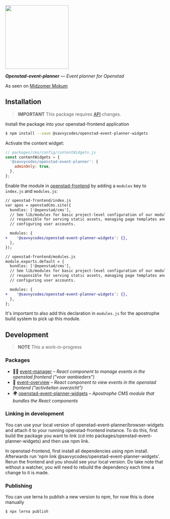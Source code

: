 <img src="https://openstad.org/uploads/attachments/ckf4445v042sbnl3wvq5yxb9y-logo-openstad2-3x.full.png" width="200"/>

_**Openstad-event-planner** — Event planner for Openstad_

As seen on [Midzomer Mokum](https://midzomermokum.nl)

## Installation

> **IMPORTANT** This package requires [API](https://github.com/savvycodes/openstad-api/tree/feat/event-planner) changes.

Install the package into your openstad-frontend application

```sh
$ npm install --save @savvycodes/openstad-event-planner-widgets
```

Activate the content widget:

```js
// packages/cms/config/contentWidgets.js
const contentWidgets = {
  '@savvycodes/openstad-event-planner': {
    adminOnly: true,
  },
};
```

Enable the module in [openstad-frontend](https://github.com/savvycodes/openstad-frontend) by adding a `modules` key to `index.js` and `modules.js`:

```diff
// openstad-frontend/index.js
var apos = openstadCms.site({
  bundles: ['@openstad/cms'],
  // See lib/modules for basic project-level configuration of our modules
  // responsible for serving static assets, managing page templates and
  // configuring user accounts.

  modules: {
+    '@savvycodes/openstad-event-planner-widgets': {},
  },
});

// openstad-frontend/modules.js
module.exports.default = {
  bundles: ['@openstad/cms'],
  // See lib/modules for basic project-level configuration of our modules
  // responsible for serving static assets, managing page templates and
  // configuring user accounts.

  modules: {
+    '@savvycodes/openstad-event-planner-widgets': {},
  },
};
```

It's important to also add this declaration in `modules.js` for the apostrophe build system to pick up this module.

## Development

> **NOTE** This a work-in-progress

### Packages

- 🧑‍💼 [event-manager](packages/event-manager) – _React component to manage events in the openstad frontend ("voor aanbieders")_
- 🎉 [event-overview](packages/event-overview) – _React component to view events in the openstad frontend ("activiteiten overzicht")_
- 🌍 [openstad-event-planner-widgets](packages/openstad-event-planner-widgets) – _Apostrophe CMS module that bundles the React components_

### Linking in development
You can use your local version of openstad-event-planner/browser-widgets and attach it to your running openstad-frontend instance.
To do this, first build the package you want to link (cd into packages/openstad-event-planner-widgets) and then use npm link.

In openstad-frontend, first install all dependencies using npm install. Afterwards run 'npm link @savvycodes/openstad-event-planner-widgets'. Rerun the frontend and you should see your local version. Do take note that without a watcher, you will need to rebuild the dependency each time a change to it is made.

### Publishing

You can use lerna to publish a new version to npm, for now this is done manually

```sh
$ npx lerna publish
```

